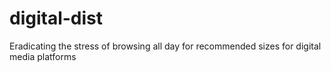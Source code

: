 # digital-dist
Eradicating the stress of browsing all day for recommended sizes for digital media platforms
